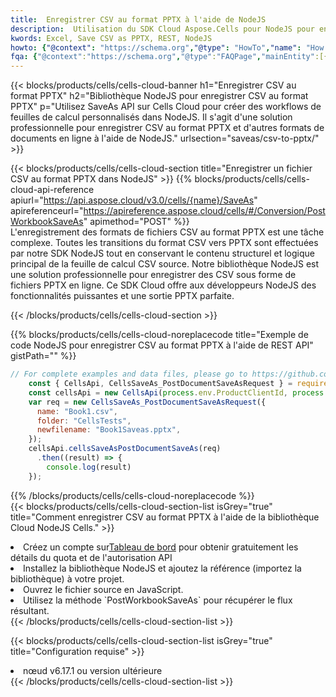 ```yaml
---
title:  Enregistrer CSV au format PPTX à l'aide de NodeJS
description:  Utilisation du SDK Cloud Aspose.Cells pour NodeJS pour enregistrer le fichier au format CSV au format PPTX.
kwords: Excel, Save CSV as PPTX, REST, NodeJS
howto: {"@context": "https://schema.org","@type": "HowTo","name": "How to save CSV as PPTX using the Cells Cloud NodeJS library.","description": "How to save CSV as PPTX using the Cells Cloud NodeJS library.","image": {"@type": "ImageObject"},"url": "/nodejs/saveas/csv-to-pptx/","step": [{ "@type": "HowToStep","name": "How to save CSV as PPTX using the Cells Cloud NodeJS library. step 1", "image": {"@type": "ImageObject",},"url": "/nodejs/saveas/csv-to-pptx/","text": "Register an account at <a href='https://dashboard.aspose.cloud/'>Dashboard</a> to get free API quota & authorization details",},{ "@type": "HowToStep","name": "How to save CSV as PPTX using the Cells Cloud NodeJS library. step 1", "image": {"@type": "ImageObject",},"url": "/nodejs/saveas/csv-to-pptx/","text": "Install NodeJS library and add the reference (import the library) to your project.",},{ "@type": "HowToStep","name": "How to save CSV as PPTX using the Cells Cloud NodeJS library. step 1", "image": {"@type": "ImageObject",},"url": "/nodejs/saveas/csv-to-pptx/","text": "Open the source file in JavaScript.",},{ "@type": "HowToStep","name": "How to save CSV as PPTX using the Cells Cloud NodeJS library. step 1", "image": {"@type": "ImageObject",},"url": "/nodejs/saveas/csv-to-pptx/","text": "Use the `PostWorkbookSaveAs` method to retrieve the resulting stream.",}, ],"supply": {"@type": "HowToSupply","name": "document"},"tool": [{"@type": "HowToTool","name": "Visual Studio, Visual Studio Code, WebStorm"},{"@type": "HowToTool","name": "Aspose Cells"}],"totalTime": "PT6M"}
fqa: {"@context":"https://schema.org","@type":"FAQPage","mainEntity":[{"@type":"Question","name":"Why save file as other formats file in C# using REST API?","acceptedAnswer":{"@type":"Answer","text":"Documents are encoded in many ways, and some files may be incompatible with the software you use. To open and read such files, just save them as appropriate file formats.<br/><ol><li>Install .NET SDK and add the reference (import the library) to your project.</li><li>Open the source file in C# using REST API.</li><li>Call the PostWorkbookSaveAsRequest() method, passing an output filename with required extension.</li><li>Get the result of save as a separate file.</li></ol>"}},{"@type":"Question","name":"What file formats can I save as with your C# library?","acceptedAnswer":{"@type":"Answer","text":"We support a variety of file formats for conversion using .NET library, including XLSX, Excel, xls , PDF, CSV, HTML, Markdown, XML, PNG, JPG, TIFF, Json, TXT and many more."}},{"@type":"Question","name":"What is the maximum allowed file size for conversion using this .NET library?","acceptedAnswer":{"@type":"Answer","text":"There are no file size limits for format conversions using .NET library."}}]}
---
```

{{< blocks/products/cells/cells-cloud-banner h1="Enregistrer CSV au format PPTX" h2="Bibliothèque NodeJS pour enregistrer CSV au format PPTX" p="Utilisez SaveAs API sur Cells Cloud pour créer des workflows de feuilles de calcul personnalisés dans NodeJS. Il s\'agit d\'une solution professionnelle pour enregistrer CSV au format PPTX et d\'autres formats de documents en ligne à l\'aide de NodeJS." urlsection="saveas/csv-to-pptx/" >}}

{{< blocks/products/cells/cells-cloud-section title="Enregistrer un fichier CSV au format PPTX dans NodeJS" >}}
{{% blocks/products/cells/cells-cloud-api-reference apiurl="https://api.aspose.cloud/v3.0/cells/{name}/SaveAs" apireferenceurl="https://apireference.aspose.cloud/cells/#/Conversion/PostWorkbookSaveAs" apimethod="POST" %}}
<br/>
L'enregistrement des formats de fichiers CSV au format PPTX est une tâche complexe. Toutes les transitions du format CSV vers PPTX sont effectuées par notre SDK NodeJS tout en conservant le contenu structurel et logique principal de la feuille de calcul CSV source. Notre bibliothèque NodeJS est une solution professionnelle pour enregistrer des CSV sous forme de fichiers PPTX en ligne. Ce SDK Cloud offre aux développeurs NodeJS des fonctionnalités puissantes et une sortie PPTX parfaite.

{{< /blocks/products/cells/cells-cloud-section >}}

{{% blocks/products/cells/cells-cloud-noreplacecode title="Exemple de code NodeJS pour enregistrer CSV au format PPTX à l\'aide de REST API" gistPath="" %}}
  
```js
// For complete examples and data files, please go to https://github.com/aspose-cells-cloud/aspose-cells-cloud-node/
    const { CellsApi, CellsSaveAs_PostDocumentSaveAsRequest } = require("asposecellscloud");
    const cellsApi = new CellsApi(process.env.ProductClientId, process.env.ProductClientSecret);
    var req = new CellsSaveAs_PostDocumentSaveAsRequest({
      name: "Book1.csv",
      folder: "CellsTests",
      newfilename: "Book1Saveas.pptx",
    });
    cellsApi.cellsSaveAsPostDocumentSaveAs(req)
      .then((result) => {
        console.log(result)
    });
```
  
{{% /blocks/products/cells/cells-cloud-noreplacecode %}}
<br/>
{{< blocks/products/cells/cells-cloud-section-list isGrey="true" title="Comment enregistrer CSV au format PPTX à l\'aide de la bibliothèque Cloud NodeJS Cells." >}}
<li> Créez un compte sur<a href="https://dashboard.aspose.cloud/">Tableau de bord</a> pour obtenir gratuitement les détails du quota et de l'autorisation API</li>
<li>Installez la bibliothèque NodeJS et ajoutez la référence (importez la bibliothèque) à votre projet.</li>
<li>Ouvrez le fichier source en JavaScript.</li>
<li>Utilisez la méthode `PostWorkbookSaveAs` pour récupérer le flux résultant.</li>
{{< /blocks/products/cells/cells-cloud-section-list >}}

{{< blocks/products/cells/cells-cloud-section-list isGrey="true" title="Configuration requise" >}}
<li>nœud v6.17.1 ou version ultérieure</li>
{{< /blocks/products/cells/cells-cloud-section-list >}}
